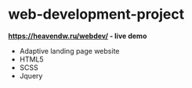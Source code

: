 # web-development-project
<b>https://heavendw.ru/webdev/ - live demo</b>
<ul>
<li>Adaptive landing page website</li>
<li>HTML5</li>
<li>SCSS</li>
<li>Jquery</li>
</ul>
